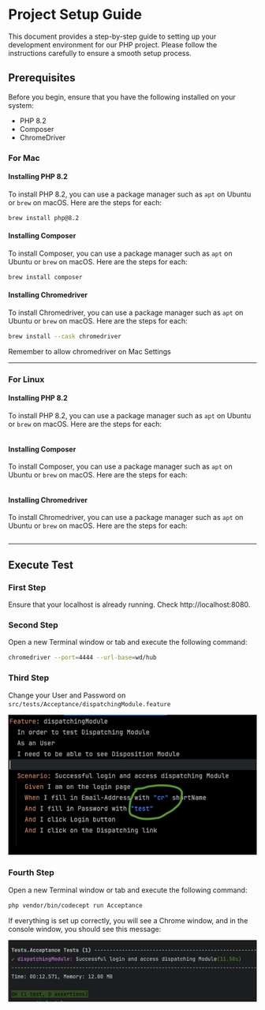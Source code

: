 # Project Setup Guide

This document provides a step-by-step guide to setting up your development environment for our PHP project. Please follow the instructions carefully to ensure a smooth setup process.

## Prerequisites

Before you begin, ensure that you have the following installed on your system:

- PHP 8.2
- Composer
- ChromeDriver
### For Mac
#### Installing PHP 8.2

To install PHP 8.2, you can use a package manager such as `apt` on Ubuntu or `brew` on macOS. Here are the steps for each:

```bash 
brew install php@8.2
```

#### Installing Composer

To install Composer, you can use a package manager such as `apt` on Ubuntu or `brew` on macOS. Here are the steps for each:

```bash 
brew install composer
```

#### Installing Chromedriver

To install Chromedriver, you can use a package manager such as `apt` on Ubuntu or `brew` on macOS. Here are the steps for each:
```bash 
brew install --cask chromedriver
```
Remember to allow chromedriver on Mac Settings

------
### For Linux
#### Installing PHP 8.2

To install PHP 8.2, you can use a package manager such as `apt` on Ubuntu or `brew` on macOS. Here are the steps for each:

```bash 

```

#### Installing Composer

To install Composer, you can use a package manager such as `apt` on Ubuntu or `brew` on macOS. Here are the steps for each:

```bash 

```

#### Installing Chromedriver

To install Chromedriver, you can use a package manager such as `apt` on Ubuntu or `brew` on macOS. Here are the steps for each:
```bash 

```

------


## Execute Test
### First Step
Ensure that your localhost is already running. Check http://localhost:8080.

### Second Step
Open a new Terminal window or tab and execute the following command:
```bash
chromedriver --port=4444 --url-base=wd/hub
```

### Third Step
Change your User and Password on ``` src/tests/Acceptance/dispatchingModule.feature ```

![](gherkingTest.png)

### Fourth Step
Open a new Terminal window or tab and execute the following command:
```bash
php vendor/bin/codecept run Acceptance
```

If everything is set up correctly, you will see a Chrome window, and in the console window, you should see this message:

![successfull.png](success.png)
